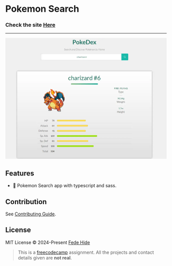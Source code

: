# Pokemon Search

### Check the site [Here](https://fedehide.github.io/pokemon-search " Pokemon Search")

------------

[![pokemon-search-screenshot.webp](/public/images/pokemon-search-screenshot.webp)](/public/images/pokemon-search-screenshot.webp)

## Features

- 🦖 Pokemon Search app with typescript and sass.

## Contribution

See [Contributing Guide](CONTRIBUTING.md).

## License

MIT License © 2024-Present [Fede Hide](https://github.com/FedeHide)

> This is a [freecodecamp](https://www.freecodecamp.org/ "freecodecamp") assignment. All the projects and contact details given are **not real**.